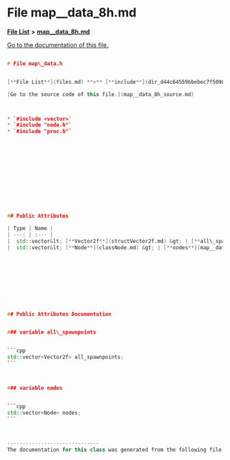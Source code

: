 
# File map\_\_data\_8h.md

[**File List**](files.md) **>** [**map\_\_data\_8h.md**](map____data__8h_8md.md)

[Go to the documentation of this file.](map____data__8h_8md.md) 


````cpp

# File map\_data.h


[**File List**](files.md) **>** [**include**](dir_d44c64559bbebec7f509842c48db8b23.md) **>** [**map\_data.h**](map__data_8h.md)

[Go to the source code of this file.](map__data_8h_source.md)



* `#include <vector>`
* `#include "node.h"`
* `#include "proc.h"`













## Public Attributes

| Type | Name |
| ---: | :--- |
|  std::vector&lt; [**Vector2f**](structVector2f.md) &gt; | [**all\_spawnpoints**](map__data_8h.md#variable-all-spawnpoints)  <br> |
|  std::vector&lt; [**Node**](classNode.md) &gt; | [**nodes**](map__data_8h.md#variable-nodes)  <br> |










## Public Attributes Documentation


### variable all\_spawnpoints 


```cpp
std::vector<Vector2f> all_spawnpoints;
```



### variable nodes 


```cpp
std::vector<Node> nodes;
```



------------------------------
The documentation for this class was generated from the following file `include/map_data.h`
````

